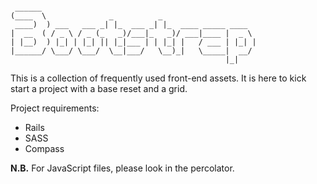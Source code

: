 ```

 ______                                                
(____  \              _          _                     
 ____)  ) ___   ___ _| |_  ___ _| |_  ____ _____ ____  
|  __  ( / _ \ / _ (_   _)/___|_   _)/ ___|____ |  _ \ 
| |__)  ) |_| | |_| || |_|___ | | |_| |   / ___ | |_| |
|______/ \___/ \___/  \__|___/   \__)_|   \_____|  __/ 
                                                |_|    

```

This is a collection of frequently used front-end assets. It is here to kick start a project with a base reset and a grid.

Project requirements:

* Rails
* SASS
* Compass

**N.B.** For JavaScript files, please look in the percolator. 